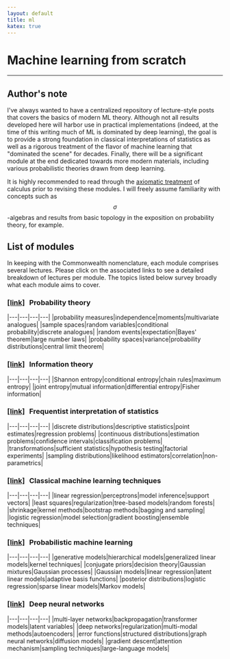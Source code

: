```yaml
---
layout: default
title: ml
katex: true
---
```


# Machine learning from scratch

----

## Author's note

I've always wanted to have a centralized repository of lecture-style posts that covers the basics of modern ML theory. Although not all results developed here will harbor use in practical implementations (indeed, at the time of this writing much of ML is dominated by deep learning), the goal is to provide a strong foundation in classical interpretations of statistics as well as a rigorous treatment of the flavor of machine learning that "dominated the scene" for decades. Finally, there will be a significant module at the end dedicated towards more modern materials, including various probabilistic theories drawn from deep learning.

It is highly recommended to read through the [axiomatic treatment][calculus] of calculus prior to revising these modules. I will freely assume familiarity with concepts such as $$\sigma$$-algebras and results from basic topology in the exposition on probability theory, for example.

## List of modules

In keeping with the Commonwealth nomenclature, each module comprises several lectures. Please click on the associated links to see a detailed breakdown of lectures per module. The topics listed below survey broadly what each module aims to cover.

### [[link]][prob] &thinsp; Probability theory

|---|---|---|---|
|probability measures|independence|moments|multivariate analogues|
|sample spaces|random variables|conditional probability|discrete analogues|
|random events|expectation|Bayes' theorem|large number laws|
|probability spaces|variance|probability distributions|central limit theorem|

### [[link]][info] &thinsp; Information theory

|---|---|---|---|
|Shannon entropy|conditional entropy|chain rules|maximum entropy|
|joint entropy|mutual information|differential entropy|Fisher information|

### [[link]][freq] &thinsp; Frequentist interpretation of statistics

|---|---|---|---|
|discrete distributions|descriptive statistics|point estimates|regression problems|
|continuous distributions|estimation problems|confidence intervals|classification problems|
|transformations|sufficient statistics|hypothesis testing|factorial experiments|
|sampling distributions|likelihood estimators|correlation|non-parametrics|

### [[link]][basic] &thinsp; Classical machine learning techniques

|---|---|---|---|
|linear regression|perceptrons|model inference|support vectors|
|least squares|regularization|tree-based models|random forests|
|shrinkage|kernel methods|bootstrap methods|bagging and sampling|
|logistic regression|model selection|gradient boosting|ensemble techniques|

### [[link]][bayes] &thinsp; Probabilistic machine learning

|---|---|---|---|
|generative models|hierarchical models|generalized linear models|kernel techniques|
|conjugate priors|decision theory|Gaussian mixtures|Gaussian processes|
|Gaussian models|linear regression|latent linear models|adaptive basis functions|
|posterior distributions|logistic regression|sparse linear models|Markov models|

### [[link]][deep] &thinsp; Deep neural networks

|---|---|---|---|
|multi-layer networks|backpropagation|transformer models|latent variables|
|deep networks|regularization|multi-modal methods|autoencoders|
|error functions|structured distributions|graph neural networks|diffusion models|
|gradient descent|attention mechanism|sampling techniques|large-language models|


[calculus]: {{site.baseurl}}/lectures/math/

[prob]:  {{site.baseurl}}/lectures/ml/prob/
[freq]:  {{site.baseurl}}/lectures/ml/freq/
[info]:  {{site.baseurl}}/lectures/ml/info/
[bayes]: {{site.baseurl}}/lectures/ml/bayes/
[basic]: {{site.baseurl}}/lectures/ml/basic/
[deep]:  {{site.baseurl}}/lectures/ml/deep/
